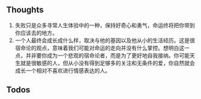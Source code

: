 ## Thoughts
1. 失败只是众多寻常人生体验中的一种，保持好奇心和勇气，命运终将把你带到你应该去的地方。
2. 一个人最终会成长成什么样，取决与他的基因以及他从小的生活经历。这是很宿命论的观点，意味着我们可能对命运的走向并没有什么掌控。想明白这一点，并非要你成为一个悲观的宿命论者，而是为了更好地自我接纳。你可能天生就是很敏感的人，但从小没有得到足够多的关注和无条件的爱，你自然就会成长一个相对不喜欢进行情感表达的人。
## Todos
